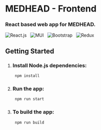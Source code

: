 # MEDHEAD - Frontend

### React based web app for MEDHEAD.

<img alt="React.js" src="https://img.shields.io/badge/-React.js-313131?style=for-the-badge&logo=react&logoWidth=20&logoColor=white" />
&nbsp;
<img alt="MUI" src="https://img.shields.io/badge/-MUI-313131?style=for-the-badge&logo=mui&logoWidth=20&logoColor=white" />
&nbsp;
<img alt="Bootstrap" src="https://img.shields.io/badge/-Bootstrap-313131?style=for-the-badge&logo=bootstrap&logoWidth=20&logoColor=white" />
&nbsp;
<img alt="Redux" src="https://img.shields.io/badge/-Redux-313131?style=for-the-badge&logo=redux&logoWidth=20&logoColor=white" />
&nbsp;

## Getting Started

1. ### Install Node.js dependencies:

   ```bash
    npm install
   ```

1. ### Run the app:
   ```bash
    npm run start
   ```


1. ### To build the app:
   ```bash
    npm run build
   ```
